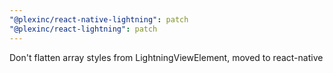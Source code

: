 ```yaml
---
"@plexinc/react-native-lightning": patch
"@plexinc/react-lightning": patch
---
```


Don't flatten array styles from LightningViewElement, moved to react-native
